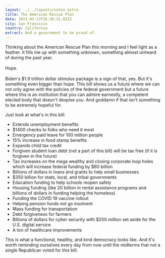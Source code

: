 ```yaml
---
layout: ../../layouts/notes.astro
title: The American Rescue Plan
date: 2021-03-13T16:36:31.832Z
city: San Francisco
country: California
extract: And a government to be proud of.
---
```


Thinking about the American Rescue Plan this morning and I feel light as a feather. It fills me up with something unknown, something almost unheard of during the past year. \
\
Hope.\
\
Biden's $1.9 trillion dollar stimulus package is a sign of that, yes. But it's something even bigger than hope. This bill shows us a future where we can not only agree with the policies of the federal government but a future where this is an institution that you can admire earnestly, a competent elected body that doesn't despise you. And goddamn if that isn't something to be extremely hopeful for.

Just _look_ at what's in this bill:

- Extends unemployment benefits
- $1400 checks to folks who need it most
- Emergency paid leave for 100 million people
- 15% increase in food stamp benefits
- Expands child tax credit
- Forgiven student loan debt (not a part of this bill) will be tax free (if it is forgiven in the future)
- Tax increases on the mega wealthy and closing corporate loop holes which will increase federal funding by $60 billion
- Billions of dollars in loans and grants to help small businesses
- $350 billion for state, local, and tribal governments
- Education funding to help schools reopen safely
- Housing funding (like 20 billion in rental assistance programs and billions of dollars in funding helping the homeless)
- Funding the COVID 19 vaccine rollout
- Helping pension funds not go insolvent
- Mass funding for transportation
- Debt forgiveness for farmers
- Billions of dollars for cyber security with $200 million set aside for the U.S. digital service
- A ton of healthcare improvements

This is what a functional, healthy, and kind democracy looks like. And it's worth reminding ourselves every day from now until the midterms that not a single Republican voted for this bill.
